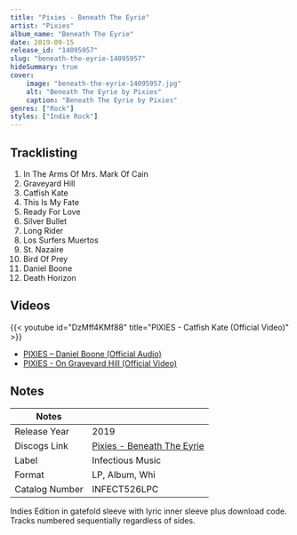 ```yaml
---
title: "Pixies - Beneath The Eyrie"
artist: "Pixies"
album_name: "Beneath The Eyrie"
date: 2019-09-15
release_id: "14095957"
slug: "beneath-the-eyrie-14095957"
hideSummary: true
cover:
    image: "beneath-the-eyrie-14095957.jpg"
    alt: "Beneath The Eyrie by Pixies"
    caption: "Beneath The Eyrie by Pixies"
genres: ["Rock"]
styles: ["Indie Rock"]
---
```


## Tracklisting
1. In The Arms Of Mrs. Mark Of Cain
2. Graveyard Hill
3. Catfish Kate
4. This Is My Fate
5. Ready For Love
6. Silver Bullet
7. Long Rider
8. Los Surfers Muertos
9. St. Nazaire
10. Bird Of Prey
11. Daniel Boone
12. Death Horizon

## Videos
{{< youtube id="DzMff4KMf88" title="PIXIES - Catfish Kate (Official Video)" >}}
- [PIXIES – Daniel Boone (Official Audio)](https://www.youtube.com/watch?v=ybT82QanNsE)
- [PIXIES - On Graveyard Hill (Official Video)](https://www.youtube.com/watch?v=E2o-65chdoc)


## Notes

| Notes          |             |
| ---------------| ----------- |
| Release Year   | 2019 |
| Discogs Link   | [Pixies - Beneath The Eyrie](https://www.discogs.com/release/14095957-Pixies-Beneath-The-Eyrie) |
| Label          | Infectious Music |
| Format         | LP, Album, Whi |
| Catalog Number | INFECT526LPC |

Indies Edition in gatefold sleeve with lyric inner sleeve plus download code.   Tracks numbered sequentially regardless of sides.

